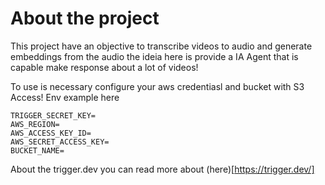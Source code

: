 # About the project

This project have an objective to transcribe videos to audio and generate embeddings from the audio
the ideia here is provide a IA Agent that is capable make response about a lot of videos!

To use is necessary configure your aws credentiasl and bucket with S3 Access!
Env example here
```
TRIGGER_SECRET_KEY=
AWS_REGION=
AWS_ACCESS_KEY_ID=
AWS_SECRET_ACCESS_KEY=
BUCKET_NAME=
```
About the trigger.dev you can read more about (here)[https://trigger.dev/]
